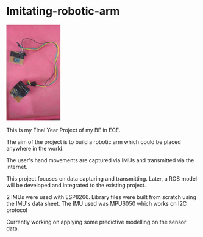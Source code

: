 # Imitating-robotic-arm

![alt text](https://github.com/suraj2596/Imitating-robotic-arm/blob/master/misc/1)


This is my Final Year Project of my BE in ECE. 

The aim of the project is to build a robotic arm which could be placed anywhere in the world. 

The user's hand movements are captured via IMUs and transmitted via the internet. 

This project focuses on data capturing and transmitting. Later, a ROS model will be developed and integrated to the existing project.

2 IMUs were used with ESP8266. Library files were built from scratch using the IMU's data sheet. The IMU used was MPU6050 which works on I2C protocol

Currently working on applying some predictive modelling on the sensor data.
